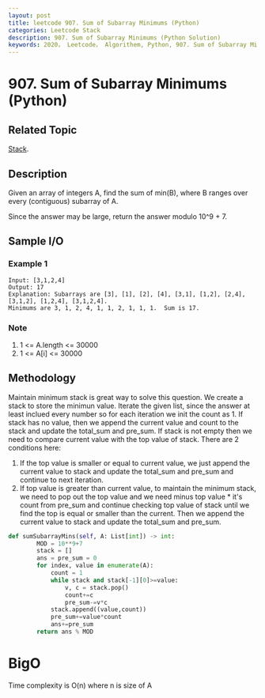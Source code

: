 ```yaml
---
layout: post
title: leetcode 907. Sum of Subarray Minimums (Python)
categories: Leetcode Stack
description: 907. Sum of Subarray Minimums (Python Solution)
keywords: 2020， Leetcode， Algorithem, Python, 907. Sum of Subarray Minimums, zhenyu, Stack
---
```


# 907. Sum of Subarray Minimums (Python)

## Related Topic
<a href="/categories/#Stack" target="_blank"> Stack</a>.

## Description
Given an array of integers A, find the sum of min(B), where B ranges over every (contiguous) subarray of A.

Since the answer may be large, return the answer modulo 10^9 + 7.

## Sample I/O

### Example 1

```
Input: [3,1,2,4]
Output: 17
Explanation: Subarrays are [3], [1], [2], [4], [3,1], [1,2], [2,4], [3,1,2], [1,2,4], [3,1,2,4]. 
Minimums are 3, 1, 2, 4, 1, 1, 2, 1, 1, 1.  Sum is 17.
```

### Note
1. 1 <= A.length <= 30000
2. 1 <= A[i] <= 30000
 

## Methodology
Maintain minimum stack is great way to solve this question. We create a stack to store the minimun value. Iterate the given list, since the answer at least inclued every number so for each iteration we init the count as 1. If stack has no value, then we append the current value and count to the stack and update the total_sum and pre_sum. If stack is not empty then we need to compare current value with the top value of stack. There are 2 conditions here: 
1. If the top value is smaller or equal to current value, we just append the current value to stack and update the total_sum and pre_sum and continue to next iteration.
2. If top value is greater than current value, to maintain the minimum stack, we need to pop out the top value and we need minus top value * it's count from pre_sum and continue checking top value of stack until we find the top is equal or smaller than the current. Then we append the current value to stack and update the total_sum and pre_sum.




```python
def sumSubarrayMins(self, A: List[int]) -> int:
        MOD = 10**9+7
        stack = []
        ans = pre_sum = 0
        for index, value in enumerate(A):
            count = 1
            while stack and stack[-1][0]>=value:
                v, c = stack.pop()
                count+=c
                pre_sum-=v*c
            stack.append((value,count))
            pre_sum+=value*count
            ans+=pre_sum
        return ans % MOD
```
# BigO
Time complexity is O(n) where n is size of A